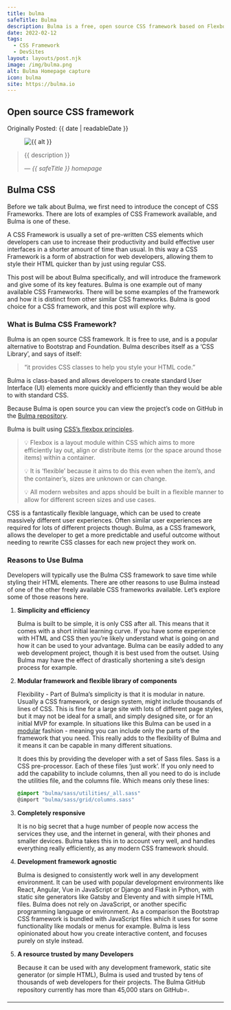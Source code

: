 ```yaml
---
title: bulma
safeTitle: Bulma
description: Bulma is a free, open source CSS framework based on Flexbox and used by more than 200,000 developers.
date: 2022-02-12
tags:
  - CSS Framework
  - DevSites
layout: layouts/post.njk
image: /img/bulma.png
alt: Bulma Homepage capture
icon: bulma
site: https://bulma.io
---
```


<div class="box">

## Open source CSS framework

Originally Posted: {{ date | readableDate }}

<figure class="image">
<img alt="{{ alt }}" src="{{ image }}" >
</figure>



> {{ description }}
>
> <cite>&mdash; {{ safeTitle }} homepage</cite>

## Bulma CSS

Before we talk about Bulma, we first need to introduce the concept of CSS Frameworks. There are lots of examples of CSS Framework available, and Bulma is one of these.

A CSS Framework is usually a set of pre-written CSS elements which developers can use to increase their productivity and build effective user interfaces in a shorter amount of time than usual. In this way a CSS Framework is a form of abstraction for web developers, allowing them to style their HTML quicker than by just using regular CSS.

This post will be about Bulma specifically, and will introduce the framework and give some of its key features. Bulma is one example out of many available CSS Frameworks. There will be some examples of the framework and how it is distinct from other similar CSS frameworks. Bulma is good choice for a CSS framework, and this post will explore why.

### What is Bulma CSS Framework?

Bulma is an open source CSS framework. It is free to use, and is a popular alternative to Bootstrap and Foundation. Bulma describes itself as a ‘CSS Library’, and says of itself:

> “it provides CSS classes to help you style your HTML code.”

Bulma is class-based and allows developers to create standard User Interface (UI) elements more quickly and efficiently than they would be able to with standard CSS.

Because Bulma is open source you can view the project’s code on GitHub in the [Bulma repository](https://github.com/jgthms/bulma).

Bulma is built using [CSS’s flexbox principles](https://developer.mozilla.org/en-US/docs/Web/CSS/CSS_Flexible_Box_Layout/Basic_Concepts_of_Flexbox).

>💡 Flexbox is a layout module within CSS which aims to more efficiently lay out, align or distribute items (or the space around those items) within a container.
>
>💡 It is ‘flexible’ because it aims to do this even when the item’s, and the container’s, sizes are unknown or can change.
>
>💡 All modern websites and apps should be built in a flexible manner to allow for different screen sizes and use cases.

CSS is a fantastically flexible language, which can be used to create massively different user experiences. Often similar user experiences are required for lots of different projects though. Bulma, as a CSS framework, allows the developer to get a more predictable and useful outcome without needing to rewrite CSS classes for each new project they work on.

### Reasons to Use Bulma

Developers will typically use the Bulma CSS framework to save time while styling their HTML elements. There are other reasons to use Bulma instead of one of the other freely available CSS frameworks available. Let’s explore some of those reasons here.

1. **Simplicity and efficiency**
    
    Bulma is built to be simple, it is only CSS after all. This means that it comes with a short initial learning curve. If you have some experience with HTML and CSS then you’re likely understand what is going on and how it can be used to your advantage. Bulma can be easily added to any web development project, though it is best used from the outset. Using Bulma may have the effect of drastically shortening a site’s design process for example.
    

2. **Modular framework and flexible library of components**
    
    Flexibility - Part of Bulma’s simplicity is that it is modular in nature. Usually a CSS framework, or design system, might include thousands of lines of CSS. This is fine for a large site with lots of different page styles, but it may not be ideal for a small, and simply designed site, or for an initial MVP for example. In situations like this Bulma can be used in a [modular](https://bulma.io/documentation/overview/modular/) fashion - meaning you can include only the parts of the framework that you need. This really adds to the flexibility of Bulma and it means it can be capable in many different situations.
    
    It does this by providing the developer with a set of Sass files. Sass is a CSS pre-processor. Each of these files ‘just work’. If you only need to add the capability to include columns, then all you need to do is include the utilities file, and the columns file. Which means only these lines:
    
    ```css
    @import "bulma/sass/utilities/_all.sass"
    @import "bulma/sass/grid/columns.sass"
    ```
    

3. **Completely responsive**
    
    It is no big secret that a huge number of people now access the services they use, and the internet in general, with their phones and smaller devices. Bulma takes this in to account very well, and handles everything really efficiently, as any modern CSS framework should.
    

4. **Development framework agnostic**
    
    Bulma is designed to consistently work well in any development environment. It can be used with popular development environments like React, Angular, Vue in JavaScript or Django and Flask in Python, with static site generators like Gatsby and Eleventy and with simple HTML files. Bulma does not rely on JavaScript, or another specific programming language or environment. As a comparison the Bootstrap CSS framework is bundled with JavaScript files which it uses for some functionality like modals or menus for example. Bulma is less opinionated about how you create interactive content, and focuses purely on style instead.
    
    
5. **A resource trusted by many Developers**
    
    Because it can be used with any development framework, static site generator (or simple HTML), Bulma is used and trusted by tens of thousands of web developers for their projects.
    The Bulma GitHub repository currently has more than 45,000 stars on GitHub⭐.

</div>

---